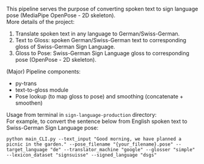 This pipeline serves the purpose of converting spoken text to sign language pose (MediaPipe OpenPose - 2D skeleton).  
More details of the project:  
1. Translate spoken text in any language to German/Swiss-German.
2. Text to Gloss: spoken German/Swiss-German text to corresponding gloss of Swiss-German Sign Language.
3. Gloss to Pose: Swiss-German Sign Language gloss to corresponding pose (OpenPose - 2D skeleton).

(Major) Pipeline components:  
- py-trans
- text-to-gloss module
- Pose lookup (to map gloss to pose) and smoothing (concatenate + smoothen)

Usage from terminal in `sign-language-production` directory:  
For example, to convert the sentence below from English spoken text to Swiss-German Sign Language pose:  
```commandline
python main_CLI.py --text_input "Good morning, we have planned a picnic in the garden." --pose_filename "{your_filename}.pose" --target_language "de" --translator_machine "google" --glosser "simple" --lexicon_dataset "signsuisse" --signed_language "dsgs" 
```
